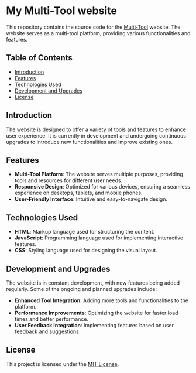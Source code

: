 # My Multi-Tool website

This repository contains the source code for the [Multi-Tool](https://manugeni.is-a.dev/) website. The website serves as a multi-tool platform, providing various functionalities and features.

## Table of Contents

- [Introduction](#introduction)
- [Features](#features)
- [Technologies Used](#technologies-used)
- [Development and Upgrades](#development-and-upgrades)
- [License](#license)

## Introduction

The website is designed to offer a variety of tools and features to enhance user experience. It is currently in development and undergoing continuous upgrades to introduce new functionalities and improve existing ones.

## Features

- **Multi-Tool Platform**: The website serves multiple purposes, providing tools and resources for different user needs.
- **Responsive Design**: Optimized for various devices, ensuring a seamless experience on desktops, tablets, and mobile phones.
- **User-Friendly Interface**: Intuitive and easy-to-navigate design.

## Technologies Used

- **HTML**: Markup language used for structuring the content.
- **JavaScript**: Programming language used for implementing interactive features.
- **CSS**: Styling language used for designing the visual layout.

## Development and Upgrades

The website is in constant development, with new features being added regularly. Some of the ongoing and planned upgrades include:

- **Enhanced Tool Integration**: Adding more tools and functionalities to the platform.
- **Performance Improvements**: Optimizing the website for faster load times and better performance.
- **User Feedback Integration**: Implementing features based on user feedback and suggestions

## License

This project is licensed under the [MIT License](LICENSE).
